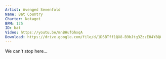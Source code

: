 ```yaml
---
Artist: Avenged Sevenfold
Name: Bat Country
Charter: Notagot
BPM: 125
ID: bat
Video: https://youtu.be/mnBHufGhxqA
Download: https://drive.google.com/file/d/1D6BTff1QX8-B9bJtg3ZzzEH4Y8QOS65H/view
---
```

We can't stop here...
